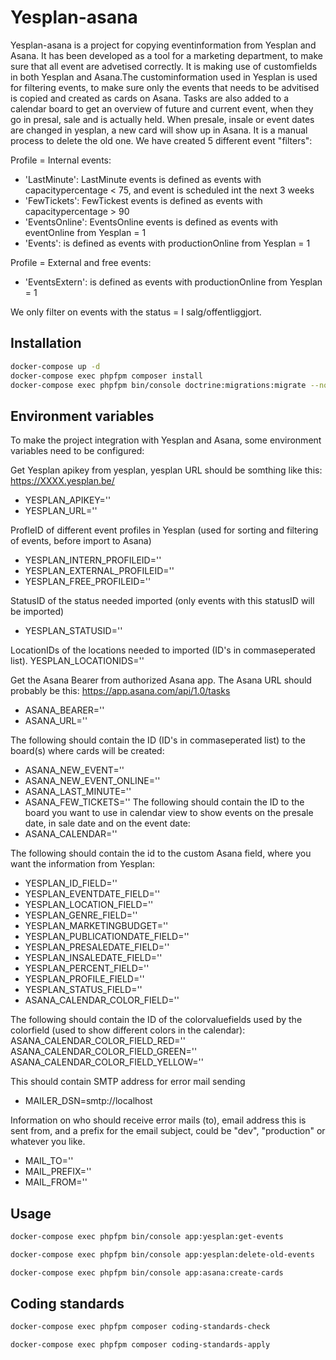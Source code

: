 # Yesplan-asana
Yesplan-asana is a project for copying eventinformation from Yesplan and Asana. It has been developed as a tool for a marketing department, to make sure that all event are advetised correctly. It is making use of customfields in both Yesplan and Asana.The custominformation used in Yesplan is used for filtering events, to make sure only the events that needs to be advitised is copied and created as cards on Asana.
Tasks are also added to a calendar board to get an overview of future and current event, when they go in presal, sale and is actually held. When presale, insale or event dates are changed in yesplan, a new card will show up in Asana. It is a manual process to delete the old one.
We have created 5 different event "filters":

Profile = Internal events:
  * 'LastMinute': LastMinute events is defined as events with capacitypercentage < 75, and event is scheduled int the next 3 weeks
  * 'FewTickets': FewTickest events is defined as events with capacitypercentage > 90
  * 'EventsOnline': EventsOnline events is defined as events with eventOnline from Yesplan = 1
  * 'Events': is defined as events with productionOnline from Yesplan = 1

Profile = External and free events:
  * 'EventsExtern': is defined as events with productionOnline from Yesplan = 1
  
We only filter on events with the status = I salg/offentliggjort.

## Installation

```sh
docker-compose up -d
docker-compose exec phpfpm composer install
docker-compose exec phpfpm bin/console doctrine:migrations:migrate --no-interaction
```

## Environment variables
To make the project integration with Yesplan and Asana, some environment variables need to be configured:

Get Yesplan apikey from yesplan, yesplan URL should be somthing like this: https://XXXX.yesplan.be/
* YESPLAN_APIKEY=''
* YESPLAN_URL=''

ProfleID of different event profiles in Yesplan (used for sorting and filtering of events, before import to Asana)
* YESPLAN_INTERN_PROFILEID=''
* YESPLAN_EXTERNAL_PROFILEID=''
* YESPLAN_FREE_PROFILEID=''

StatusID of the status needed imported (only events with this statusID will be imported)
* YESPLAN_STATUSID=''

LocationIDs of the locations needed to imported (ID's in commaseperated list).
YESPLAN_LOCATIONIDS=''

Get the Asana Bearer from authorized Asana app. The Asana URL should probably be this: https://app.asana.com/api/1.0/tasks
* ASANA_BEARER=''
* ASANA_URL=''

The following should contain the ID (ID's in commaseperated list) to the board(s) where cards will be created:
* ASANA_NEW_EVENT=''
* ASANA_NEW_EVENT_ONLINE=''
* ASANA_LAST_MINUTE=''
* ASANA_FEW_TICKETS=''
The following should contain the ID to the board you want to use in calendar view to show events on the presale date, in sale date and on the event date:
* ASANA_CALENDAR=''

The following should contain the id to the custom Asana field, where you want the information from Yesplan:
* YESPLAN_ID_FIELD=''
* YESPLAN_EVENTDATE_FIELD=''
* YESPLAN_LOCATION_FIELD=''
* YESPLAN_GENRE_FIELD=''
* YESPLAN_MARKETINGBUDGET=''
* YESPLAN_PUBLICATIONDATE_FIELD=''
* YESPLAN_PRESALEDATE_FIELD=''
* YESPLAN_INSALEDATE_FIELD=''
* YESPLAN_PERCENT_FIELD=''
* YESPLAN_PROFILE_FIELD=''
* YESPLAN_STATUS_FIELD=''
* ASANA_CALENDAR_COLOR_FIELD=''

The following should contain the ID of the colorvaluefields used by the colorfield (used to show different colors in the calendar):
ASANA_CALENDAR_COLOR_FIELD_RED=''
ASANA_CALENDAR_COLOR_FIELD_GREEN=''
ASANA_CALENDAR_COLOR_FIELD_YELLOW=''


This should contain SMTP address for error mail sending
* MAILER_DSN=smtp://localhost

Information on who should receive error mails (to), email address this is sent from, and a prefix for the email subject, could be "dev", "production" or whatever you like. 
* MAIL_TO=''
* MAIL_PREFIX=''
* MAIL_FROM=''

## Usage

```sh
docker-compose exec phpfpm bin/console app:yesplan:get-events
```
```sh
docker-compose exec phpfpm bin/console app:yesplan:delete-old-events
```

```sh
docker-compose exec phpfpm bin/console app:asana:create-cards
```

## Coding standards

```sh
docker-compose exec phpfpm composer coding-standards-check
```

```sh
docker-compose exec phpfpm composer coding-standards-apply
```
